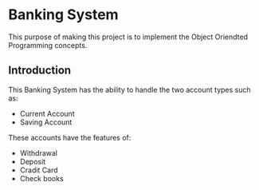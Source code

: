 # Banking System
This purpose of making this project is to implement the  Object Oriendted Programming concepts.

## Introduction

This Banking System has the ability to handle the two account types such as:

* Current Account
* Saving Account

These accounts have the features of:

* Withdrawal
* Deposit
* Cradit Card
* Check books


